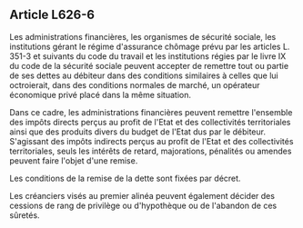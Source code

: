 Article L626-6
----
Les administrations financières, les organismes de sécurité sociale, les
institutions gérant le régime d'assurance chômage prévu par les articles L.
351-3 et suivants du code du travail et les institutions régies par le livre IX
du code de la sécurité sociale peuvent accepter de remettre tout ou partie de
ses dettes au débiteur dans des conditions similaires à celles que lui
octroierait, dans des conditions normales de marché, un opérateur économique
privé placé dans la même situation.

Dans ce cadre, les administrations financières peuvent remettre l'ensemble des
impôts directs perçus au profit de l'Etat et des collectivités territoriales
ainsi que des produits divers du budget de l'Etat dus par le débiteur.
S'agissant des impôts indirects perçus au profit de l'Etat et des collectivités
territoriales, seuls les intérêts de retard, majorations, pénalités ou amendes
peuvent faire l'objet d'une remise.

Les conditions de la remise de la dette sont fixées par décret.

Les créanciers visés au premier alinéa peuvent également décider des cessions de
rang de privilège ou d'hypothèque ou de l'abandon de ces sûretés.
